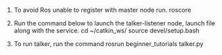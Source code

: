 ﻿1. To avoid Ros unable to register with master node run.
    roscore

2. Run the command below to launch the talker-listener node, launch file along with the service.
    cd ~/catkin_ws/
    source devel/setup.bash

3. To run talker, run the command
    rosrun beginner_tutorials talker.py 
